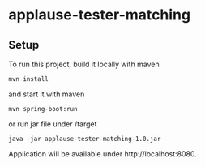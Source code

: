 # applause-tester-matching

## Setup
To run this project, build it locally with maven
```
mvn install
```

and start it with maven
```
mvn spring-boot:run
```
 
or run jar file under /target
```
java -jar applause-tester-matching-1.0.jar
```

Application will be available under http://localhost:8080.
